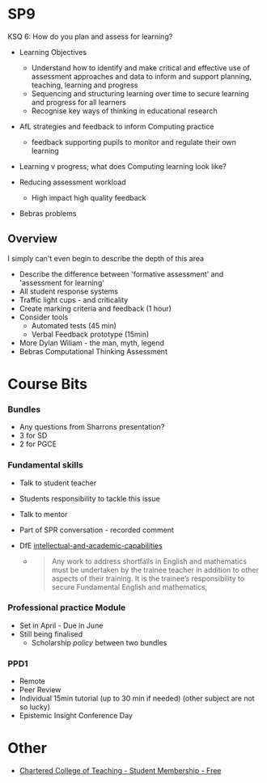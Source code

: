 SP9
===

KSQ 6: How do you plan and assess for learning?

* Learning Objectives
    * Understand how to identify and make critical and effective use of assessment approaches and data to inform and support planning, teaching, learning and progress  
    * Sequencing and structuring learning over time to secure learning and progress for all learners
    * Recognise key ways of thinking in educational research

* AfL strategies and feedback to inform Computing practice
    * feedback supporting pupils to monitor and regulate their own learning
* Learning v progress; what does Computing learning look like?
* Reducing assessment workload
    * High impact high quality feedback
* Bebras problems


Overview
--------

I simply can't even begin to describe the depth of this area

* Describe the difference between 'formative assessment' and 'assessment for learning'
* All student response systems
* Traffic light cups - and criticality
* Create marking criteria and feedback (1 hour)
* Consider tools
    * Automated tests (45 min)
    * Verbal Feedback prototype (15min)
* More Dylan Wiliam - the man, myth, legend
* Bebras Computational Thinking Assessment


Course Bits
===========

### Bundles

* Any questions from Sharrons presentation?
* 3 for SD
* 2 for PGCE


### Fundamental skills

* Talk to student teacher
* Students responsibility to tackle this issue
* Talk to mentor
* Part of SPR conversation - recorded comment

* DfE [intellectual-and-academic-capabilities](https://www.gov.uk/government/publications/initial-teacher-training-criteria/initial-teacher-training-itt-criteria-and-supporting-advice#intellectual-and-academic-capabilities)
    * > Any work to address shortfalls in English and mathematics must be undertaken by the trainee teacher in addition to other aspects of their training. It is the trainee’s responsibility to secure Fundamental English and mathematics, 

### Professional practice Module

* Set in April - Due in June
* Still being finalised
    * Scholarship _policy_ between two bundles

### PPD1

* Remote
* Peer Review
* Individual 15min tutorial (up to 30 min if needed) (other subject are not so lucky)
* Epistemic Insight Conference Day



Other
=====

* [Chartered College of Teaching - Student Membership - Free](https://chartered.college/join/student-membership/)

